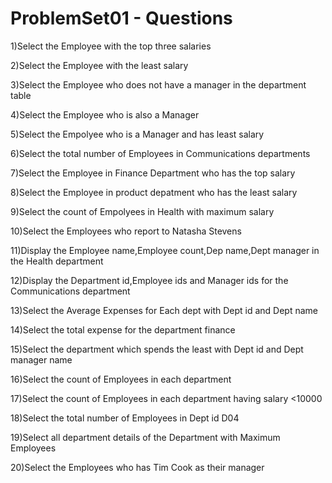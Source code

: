 # ProblemSet01 - Questions

1)Select the Employee with the top three salaries			

2)Select the Employee with the least salary				

3)Select the Employee who does not have a manager in the department table	

4)Select the Employee who is also a Manager				

5)Select the Empolyee who is a Manager and has least salary			

6)Select the total number of Employees in Communications departments

7)Select the Employee in Finance Department who has the top salary	

8)Select the Employee in product depatment who has the least salary		

9)Select the count of Empolyees in Health with maximum salary				

10)Select the Employees who report to Natasha Stevens				

11)Display the Employee name,Employee count,Dep name,Dept manager in the Health department	

12)Display the Department id,Employee ids and Manager ids for the Communications department

13)Select the Average Expenses for Each dept with Dept id and Dept name		

14)Select the total expense for the department finance				

15)Select the department which spends the least with Dept id and Dept manager name

16)Select the count of Employees in each department				

17)Select the count of Employees in each department having salary <10000

18)Select the total number of Employees in Dept id D04				

19)Select all department details of the Department with Maximum Employees	

20)Select the Employees who has Tim Cook as their manager
